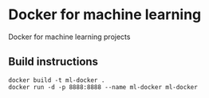 # Docker for machine learning

Docker for machine learning projects

## Build instructions

```
docker build -t ml-docker .
docker run -d -p 8888:8888 --name ml-docker ml-docker
```